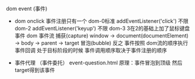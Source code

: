 dom event (事件)
- dom 
  onclick 事件注册只有一个  dom-0标准
  addEventListener('click')  不限  dom-2
  addEventListener('keyup')  不限  dom-3
  3在2的基础上加了鼠标键盘事件
  dom 事件流
  捕获(capture)
  window -> document(documentElement) -> body -> parent -> target 
  冒泡(bubble)
  反之
  事件按照  dom流的顺序执行事件回调
  处于目标阶段的时候   事件调用顺序取决于事件注册的顺序

- 事件代理  （事件委托）
  event-question.html
  原理：事件冒泡到顶级 然后target得到该事件